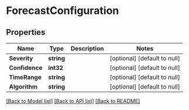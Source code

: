 # ForecastConfiguration

## Properties
Name | Type | Description | Notes
------------ | ------------- | ------------- | -------------
**Severity** | **string** |  | [optional] [default to null]
**Confidence** | **int32** |  | [optional] [default to null]
**TimeRange** | **string** |  | [optional] [default to null]
**Algorithm** | **string** |  | [optional] [default to null]

[[Back to Model list]](../README.md#documentation-for-models) [[Back to API list]](../README.md#documentation-for-api-endpoints) [[Back to README]](../README.md)



